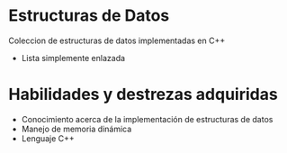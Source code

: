 # Estructuras de Datos
Coleccion de estructuras de datos implementadas en C++
  * Lista simplemente enlazada
  
# Habilidades y destrezas adquiridas
  * Conocimiento acerca de la implementación de estructuras de datos
  * Manejo de memoria dinámica
  * Lenguaje C++
